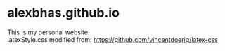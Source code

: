 # alexbhas.github.io

This is my personal website.  
latexStyle.css modified from: https://github.com/vincentdoerig/latex-css
